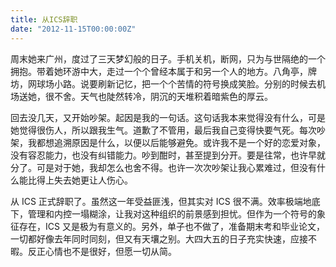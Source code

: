 ```yaml
---
title: 从ICS辞职
date: "2012-11-15T00:00:00Z"
---
```


周末她来广州，度过了三天梦幻般的日子。手机关机，断网，只为与世隔绝的一个拥抱。带着她环游中大，走过一个个曾经本属于和另一个人的地方。八角亭，牌坊，网球场小路。说要刷新记忆，把一个个苦情的符号换成笑脸。分别的时候去机场送她，很不舍。天气也陡然转冷，阴沉的天堆积着暗紫色的厚云。

回去没几天，又开始吵架。起因是我的一句话。这句话我本来觉得没有什么，可是她觉得很伤人，所以跟我生气。道歉了不管用，最后我自己变得快要气死。每次吵架，我都想追溯原因是什么，以便以后能够避免。或许我不是一个好的恋爱对象，没有容忍能力，也没有纠错能力。吵到酣时，甚至提到分开。要是往常，也许早就分了。可是对于她，我却怎么也舍不得。也许一次次吵架让我心累难过，但没有什么能比得上失去她更让人伤心。

从 ICS 正式辞职了。虽然这一年受益匪浅，但其实对 ICS 很不满。效率极端地底下，管理和内控一塌糊涂，让我对这种组织的前景感到担忧。但作为一个符号的象征存在，ICS 又是极为有意义的。另外，单子也不做了，准备期末考和毕业论文，一切都好像去年同时同刻，但又有天壤之别。大四大五的日子充实快速，应接不暇。反正心情也不是很好，但愿一切从简。
